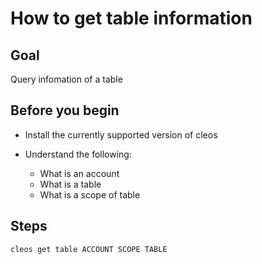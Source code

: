 # How to get table information

## Goal

Query infomation of a table

## Before you begin

* Install the currently supported version of cleos

* Understand the following:
  * What is an account
  * What is a table
  * What is a scope of table

## Steps

```shell
cleos get table ACCOUNT SCOPE TABLE
```